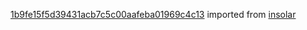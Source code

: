 [1b9fe15f5d39431acb7c5c00aafeba01969c4c13](https://github.com/insolar/insolar/commit/1b9fe15f5d39431acb7c5c00aafeba01969c4c13) imported from [insolar](https://github.com/insolar/insolar)
